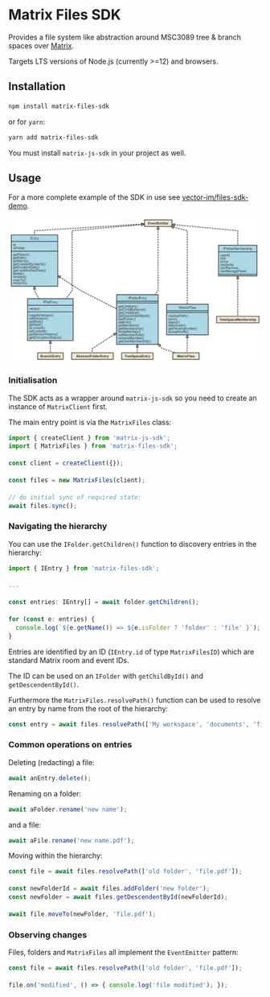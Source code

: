 # Matrix Files SDK

Provides a file system like abstraction around MSC3089 tree & branch spaces over [Matrix](https://matrix.org).

Targets LTS versions of Node.js (currently >=12) and browsers.

## Installation

```sh
npm install matrix-files-sdk
```

or for `yarn`:

```sh
yarn add matrix-files-sdk
```

You must install `matrix-js-sdk` in your project as well.

## Usage

For a more complete example of the SDK in use see [vector-im/files-sdk-demo](https://github.com/vector-im/files-sdk-demo).

![Class Diagram](./docs/class-diagram.svg)

### Initialisation

The SDK acts as a wrapper around `matrix-js-sdk` so you need to create an instance of `MatrixClient` first.

The main entry point is via the `MatrixFiles` class:

```ts
import { createClient } from 'matrix-js-sdk';
import { MatrixFiles } from 'matrix-files-sdk';

const client = createClient({});

const files = new MatrixFiles(client);

// do initial sync of required state:
await files.sync();
```

### Navigating the hierarchy

You can use the `IFolder.getChildren()` function to discovery entries in the hierarchy:

```ts
import { IEntry } from 'matrix-files-sdk';

...

const entries: IEntry[] = await folder.getChildren();

for (const e: entries) {
  console.log(`${e.getName()} => ${e.isFolder ? 'folder' : 'file' }`);
}

```

Entries are identified by an ID (`IEntry.id` of type `MatrixFilesID`) which are standard Matrix room and event IDs.

The ID can be used on an `IFolder` with `getChildById()` and `getDescendentById()`.

Furthermore the `MatrixFiles.resolvePath()` function can be used to resolve an entry by name from the root of the hierarchy:

```ts
const entry = await files.resolvePath(['My workspace', 'documents', 'file.pdf']);
```

### Common operations on entries

Deleting (redacting) a file:

```ts
await anEntry.delete();
```

Renaming on a folder:

```ts
await aFolder.rename('new name');
```

and a file:

```ts
await aFile.rename('new name.pdf');
```

Moving within the hierarchy:

```ts
const file = await files.resolvePath(['old folder', 'file.pdf']);

const newFolderId = await files.addFolder('new folder');
const newFolder = await files.getDescendentById(newFolderId);

await file.moveTo(newFolder, 'file.pdf');
```

### Observing changes

Files, folders and `MatrixFiles` all implement the `EventEmitter` pattern:

```ts
const file = await files.resolvePath(['old folder', 'file.pdf']);

file.on('modified', () => { console.log('file modified'); });
```
